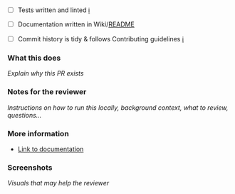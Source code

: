 - [ ] Tests written and linted [ℹ︎](https://github.com/snyk-tech-services/general/wiki/Tests)
- [ ] Documentation written in Wiki/[README](../README.md)
- [ ] Commit history is tidy & follows Contributing guidelines [ℹ︎](./CONTRIBUTING.md#commit-messages)


### What this does

_Explain why this PR exists_

### Notes for the reviewer

_Instructions on how to run this locally, background context, what to review, questions…_

### More information

- [Link to documentation]()

### Screenshots

_Visuals that may help the reviewer_
